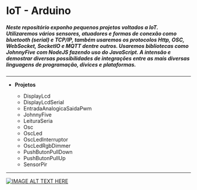 # IoT - Arduino

##### Neste repositório exponho pequenos projetos voltados a **IoT**. Utilizaremos vários sensores, atuadores e formas de conexão como bluetooth (serial) e TCP/IP, também usaremos os protocolos **Http, OSC, WebSocket, SocketIO e MQTT** dentre outros. Usaremos bibliotecas como **JohnnyFive** com **NodeJS** fazendo uso do **JavaScript**. A intensão e demostrar diversas possibilidades de integrações entre as mais diversas linguagens de programação, divices e plataformas.

---

* **Projetos** 

    * DisplayLcd 
    * DisplayLcdSerial
    * EntradaAnalogicaSaidaPwm
    * JohnnyFive
    * LeituraSeria
    * Osc
    * OscLed
    * OscLedInterruptor
    * OscLedRgbDimmer
    * PushButonPullDown
    * PushButonPullUp
    * SensorPir

---

[![IMAGE ALT TEXT HERE](https://i9.ytimg.com/vi/bxiT6m4V0zQ/default.jpg?sqp=CIyH1dYF&rs=AOn4CLAm9WsQBixYLNrl_fQPyYNP2W9Jgg)](https://www.youtube.com/watch?v=bxiT6m4V0zQ)
